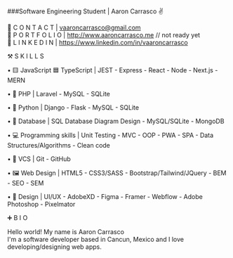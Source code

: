 ###Software Engineering Student | Aaron Carrasco ✌️

🔴  C O N T A C T | vaaroncarrasco@gmail.com <br>
🔴  P O R T F O L I O | http://www.aaroncarrasco.me // not ready yet <br>
🔴  L I N K E D I N | https://www.linkedin.com/in/vaaroncarrasco


⚒️ S K I L L S

•  🟨  JavaScript  🟦 TypeScript |  JEST - Express - React - Node - Next.js - MERN

•  🐘 PHP | Laravel - MySQL - SQLite

• 🐍 Python | Django - Flask - MySQL - SQLite

• 💾 Database | SQL Database Diagram Design  - MySQL/SQLite - MongoDB

• 💻 Programming skills | Unit Testing - MVC - OOP - PWA - SPA - Data Structures/Algorithms - Clean code

• 📂 VCS | Git - GitHub 

• 🖼️ Web Design | HTML5 - CSS3/SASS - Bootstrap/Tailwind/JQuery - BEM - SEO - SEM

• 🎨 Design | UI/UX - AdobeXD - Figma - Framer - Webflow - Adobe Photoshop - Pixelmator


➕ B I O

Hello world! My name is Aaron Carrasco <br>
I'm a software developer based in Cancun, Mexico and I love developing/designing web apps.

